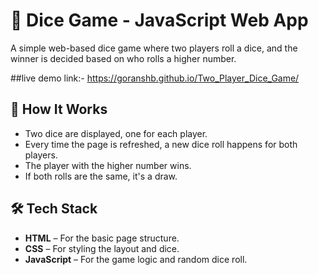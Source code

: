 # 🎲 Dice Game - JavaScript Web App

A simple web-based dice game where two players roll a dice, and the winner is decided based on who rolls a higher number.


##live demo link:- https://goranshb.github.io/Two_Player_Dice_Game/


## 🚀 How It Works

- Two dice are displayed, one for each player.
- Every time the page is refreshed, a new dice roll happens for both players.
- The player with the higher number wins.
- If both rolls are the same, it's a draw.

## 🛠️ Tech Stack

- **HTML** – For the basic page structure.
- **CSS** – For styling the layout and dice.
- **JavaScript** – For the game logic and random dice roll.



